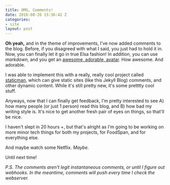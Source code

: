 ```yaml
---
title: OMG, Comments!
date: 2016-08-26 15:36:42 Z
categories:
- site
layout: post
---
```


**Oh yeah,** and in the theme of improvements, I've now added comments to the blog. Before, if you disagreed with what I said, you just had to hold it in. Now, you can finally let it go in true Elsa fashion! In addition, you can use *markdown*, and you get an [awesome, adorable, avatar](http://avatars.adorable.io/). How awesome. And adorable.

I was able to implement this with a really, really cool project called [staticman](https://github.com/eduardoboucas/staticman), which can give static sites (like this Jekyll Blog) comments, and other dynamic content. While it's still pretty new, it's some pretttty cool stuff.

Anyways, now that I can finally get feedback, I'm pretty interested to see A) how many people (or just 1 person) read this blog, and B) how bad my writing style is. It's nice to get another fresh pair of eyes on things, so that'll be nice.

I haven't slept in 20 hours +, but that's alright as I'm going to be working on more minor tech things for both my projects, for FoodSpan, and for everything else.

And maybe watch some Netflix. *Maybe.*

Until next time!

*P.S. The comments aren't legit instantaneous comments, or until I figure out webhooks. In the meantime, comments will push every time I check the webserver.*

